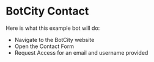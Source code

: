 # BotCity Contact

Here is what this example bot will do:

- Navigate to the BotCity website
- Open the Contact Form
- Request Access for an email and username provided
